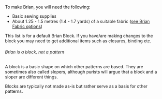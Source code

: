 To make Brian, you will need the following:

- Basic sewing supplies
- About 1.25 - 1.5 metres (1.4 - 1.7 yards) of a suitable fabric ([see Brian Fabric options](/docs/patterns/brian/fabric/))

This list is for a default Brian Block. If you have/are making changes to the block you may need to get additional items such as closures, binding etc.

<Note>

###### Brian is a block, not a pattern

A block is a basic shape on which other patterns are based.
They are sometimes also called slopers, although purists will argue that a block and a sloper are different things.

Blocks are typically not made as-is but rather serve as a basis for other patterns.

</Note>
